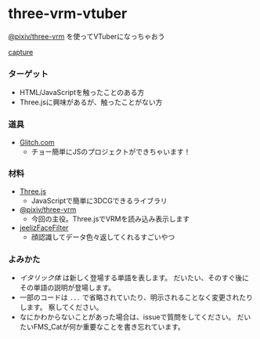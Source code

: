 # three-vrm-vtuber

[@pixiv/three-vrm](https://github.com/pixiv/three-vrm/) を使ってVTuberになっちゃおう

[capture](step4/capture.png)

### ターゲット

- HTML/JavaScriptを触ったことのある方
- Three.jsに興味があるが、触ったことがない方

### 道具

- [Glitch.com](https://glitch.com/)
  - チョー簡単にJSのプロジェクトができちゃいます！

### 材料

- [Three.js](https://github.com/mrdoob/three.js/)
  - JavaScriptで簡単に3DCGできるライブラリ
- [@pixiv/three-vrm](https://github.com/pixiv/three-vrm/)
  - 今回の主役。Three.jsでVRMを読み込み表示します
- [jeelizFaceFilter](https://github.com/jeeliz/jeelizFaceFilter/)
  - 顔認識してデータ色々返してくれるすごいやつ

### よみかた

- *イタリック体* は新しく登場する単語を表します。
  だいたい、そのすぐ後にその単語の説明が登場します。
- 一部のコードは `...` で省略されていたり、明示されることなく変更されたりします。
  察してください。
- なにかわからないことがあった場合は、issueで質問をしてください。
  だいたいFMS_Catが何か重要なことを書き忘れています。
